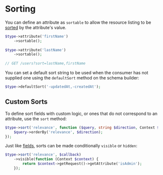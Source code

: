 # Sorting

You can define an attribute as `sortable` to allow the resource listing to be [sorted](https://jsonapi.org/format/#fetching-sorting) by the attribute's value.

```php
$type->attribute('firstName')
    ->sortable();
    
$type->attribute('lastName')
    ->sortable();
    
// GET /users?sort=lastName,firstName
```

You can set a default sort string to be used when the consumer has not supplied one using the `defaultSort` method on the schema builder:

```php
$type->defaultSort('-updatedAt,-createdAt');
```

## Custom Sorts

To define sort fields with custom logic, or ones that do not correspond to an attribute, use the `sort` method:

```php
$type->sort('relevance', function ($query, string $direction, Context $context) {
    $query->orderBy('relevance', $direction);
});
```

Just like [fields](visibility.md), sorts can be made conditionally `visible` or `hidden`:

```php
$type->sort('relevance', $callback)
    ->visible(function (Context $context) {
        return $context->getRequest()->getAttribute('isAdmin');
    });
```
